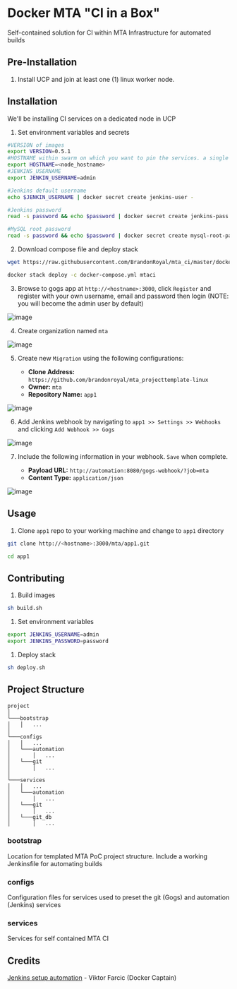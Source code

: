 # Docker MTA "CI in a Box"

Self-contained solution for CI within MTA Infrastructure for automated builds

## Pre-Installation

1. Install UCP and join at least one (1) linux worker node.

## Installation

We'll be installing CI services on a dedicated node in UCP

1. Set environment variables and secrets

```bash
#VERSION of images
export VERSION=0.5.1
#HOSTNAME within swarm on which you want to pin the services. a single swarm work is recommended (HINT: get your desired hostname using `docker node ls`)
export HOSTNAME=<node_hostname>
#JENKINS_USERNAME
export JENKIN_USERNAME=admin
```

```bash
#Jenkins default username
echo $JENKIN_USERNAME | docker secret create jenkins-user -

#Jenkins password
read -s password && echo $password | docker secret create jenkins-pass -

#MySQL root password
read -s password && echo $password | docker secret create mysql-root-pass -
```

2. Download compose file and deploy stack

```bash
wget https://raw.githubusercontent.com/BrandonRoyal/mta_ci/master/docker-compose.yml
```

```bash
docker stack deploy -c docker-compose.yml mtaci
```

3. Browse to gogs app at `http://<hostname>:3000`, click `Register` and register with your own username, email and password then login (NOTE: you will become the admin user by default)

![image](https://user-images.githubusercontent.com/2762697/33511832-4e68f858-d6f1-11e7-8175-94d528778c54.png)

4. Create organization named `mta`

![image](https://user-images.githubusercontent.com/2762697/33511850-a637afc0-d6f1-11e7-9326-7d7316c4dd10.png)

5. Create new `Migration` using the following configurations:

    * **Clone Address:** `https://github.com/brandonroyal/mta_projecttemplate-linux`
    * **Owner:** `mta`
    * **Repository Name:** `app1`

![image](https://user-images.githubusercontent.com/2762697/33615595-89877180-d9a8-11e7-8863-4fd7e9e3b50d.png)

6. Add Jenkins webhook by navigating to `app1 >> Settings >> Webhooks` and clicking `Add Webhook >> Gogs`

![image](https://user-images.githubusercontent.com/2762697/33623991-de6247b2-d9c0-11e7-95b6-e11e5275f20b.png)

7. Include the following information in your webhook. `Save` when complete.

    * **Payload URL:** `http://automation:8080/gogs-webhook/?job=mta`
    * **Content Type:** `application/json`

![image](https://user-images.githubusercontent.com/2762697/33624198-8886dbfe-d9c1-11e7-855a-9c9b675e8fcd.png)

## Usage

1. Clone `app1` repo to your working machine and change to `app1` directory

```bash
git clone http://<hostname>:3000/mta/app1.git
```

```bash
cd app1
```

## Contributing

1) Build images

```bash
sh build.sh
```

1) Set environment variables

```bash
export JENKINS_USERNAME=admin
export JENKINS_PASSWORD=password
```

1) Deploy stack

```bash
sh deploy.sh
```

## Project Structure

```folders
project
│
└───bootstrap
│   │   ...
│
└───configs
│   │   ...
│   └───automation
│       │   ...
│   └───git
│       │   ...
│
└───services
│   │   ...
│   └───automation
│       │   ...
│   └───git
│       │   ...
│   └───git_db
│       │   ...
```

### bootstrap

Location for templated MTA PoC project structure. Include a working Jenkinsfile for automating builds

### configs

Configuration files for services used to preset the git (Gogs) and automation (Jenkins) services

### services

Services for self contained MTA CI

## Credits

[Jenkins setup automation](https://technologyconversations.com/2017/06/16/automating-jenkins-docker-setup/) - Viktor Farcic (Docker Captain)
